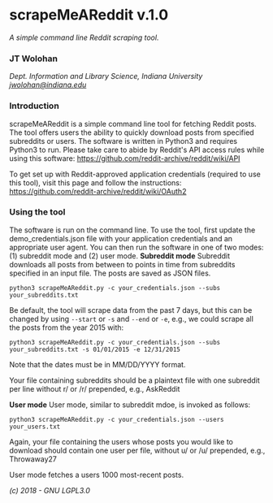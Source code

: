 # scrapeMeAReddit v.1.0
*A simple command line Reddit scraping tool.*
### JT Wolohan
*Dept. Information and Library Science, Indiana University*
*jwolohan@indiana.edu*

### Introduction
scrapeMeAReddit is a simple command line tool for fetching Reddit posts. The tool offers users the ability to quickly download posts from specified subreddits or users. The software is written in Python3 and requires Python3 to run. Please take care to abide by Reddit's API access rules while using this software: https://github.com/reddit-archive/reddit/wiki/API 

To get set up with Reddit-approved application credentials (required to use this tool), visit this page and follow the instructions: https://github.com/reddit-archive/reddit/wiki/OAuth2

### Using the tool
The software is run on the command line. To use the tool, first update the demo\_credentials.json file with your application credentials and an appropriate user agent. You can then run the software in one of two modes: (1) subreddit mode and (2) user mode.
**Subreddit mode**
Subreddit downloads all posts from between to points in time from subreddits specified in an input file. The posts are saved as JSON files.

`python3 scrapeMeAReddit.py -c your_credentials.json --subs your_subreddits.txt`

Be default, the tool will scrape data from the past 7 days, but this can be changed by using `--start` or `-s` and `--end` or `-e`, e.g., we could scrape all the posts from the year 2015 with:

`python3 scrapeMeAReddit.py -c your_credentials.json --subs your_subreddits.txt -s 01/01/2015 -e 12/31/2015`

Note that the dates must be in MM/DD/YYYY format.

Your file containing subreddits should be a plaintext file with one subreddit per line without r/ or /r/ prepended, e.g., AskReddit

**User mode**
User mode, similar to subreddit mdoe, is invoked as follows:

`python3 scrapeMeAReddit.py -c your_credentials.json --users your_users.txt`

Again, your file containing the users whose posts you would like to download should contain one user per file, without u/ or /u/ prepended, e.g., Throwaway27

User mode fetches a users 1000 most-recent posts.

*(c) 2018 - GNU LGPL3.0*

